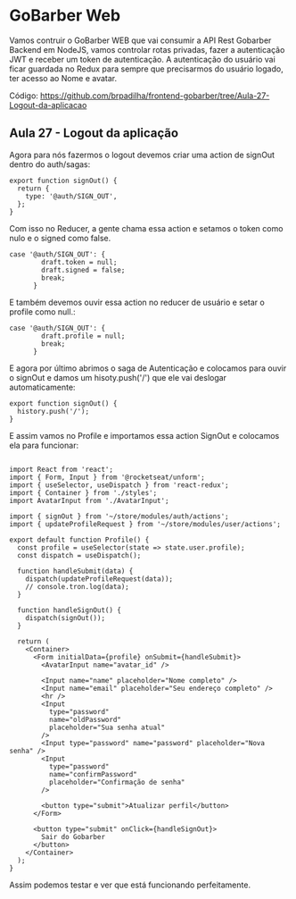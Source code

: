 # GoBarber Web

Vamos contruir o GoBarber WEB que vai consumir a API Rest Gobarber Backend em NodeJS, vamos controlar rotas privadas, fazer a autenticação JWT e receber um token de autenticação. A autenticação do usuário vai ficar guardada no Redux para sempre que precisarmos do usuário logado, ter acesso ao Nome e avatar.

Código: https://github.com/brpadilha/frontend-gobarber/tree/Aula-27-Logout-da-aplicacao

## Aula 27 - Logout da aplicação

Agora para nós fazermos o logout devemos criar uma action de signOut dentro do auth/sagas:

```
export function signOut() {
  return {
    type: '@auth/SIGN_OUT',
  };
}

```

Com isso no Reducer, a gente chama essa action e setamos o token como nulo e o signed como false.

```
case '@auth/SIGN_OUT': {
        draft.token = null;
        draft.signed = false;
        break;
      }
```

E também devemos ouvir essa action no reducer de usuário e setar o profile como null.:

```
case '@auth/SIGN_OUT': {
        draft.profile = null;
        break;
      }
```

E agora por último abrimos o saga de Autenticação e colocamos para ouvir o signOut e damos um hisoty.push('/') que ele vai deslogar automaticamente:

```
export function signOut() {
  history.push('/');
}
```

E assim vamos no Profile e importamos essa action SignOut e colocamos ela para funcionar:

```

import React from 'react';
import { Form, Input } from '@rocketseat/unform';
import { useSelector, useDispatch } from 'react-redux';
import { Container } from './styles';
import AvatarInput from './AvatarInput';

import { signOut } from '~/store/modules/auth/actions';
import { updateProfileRequest } from '~/store/modules/user/actions';

export default function Profile() {
  const profile = useSelector(state => state.user.profile);
  const dispatch = useDispatch();

  function handleSubmit(data) {
    dispatch(updateProfileRequest(data));
    // console.tron.log(data);
  }

  function handleSignOut() {
    dispatch(signOut());
  }

  return (
    <Container>
      <Form initialData={profile} onSubmit={handleSubmit}>
        <AvatarInput name="avatar_id" />

        <Input name="name" placeholder="Nome completo" />
        <Input name="email" placeholder="Seu endereço completo" />
        <hr />
        <Input
          type="password"
          name="oldPassword"
          placeholder="Sua senha atual"
        />
        <Input type="password" name="password" placeholder="Nova senha" />
        <Input
          type="password"
          name="confirmPassword"
          placeholder="Confirmação de senha"
        />

        <button type="submit">Atualizar perfil</button>
      </Form>

      <button type="submit" onClick={handleSignOut}>
        Sair do Gobarber
      </button>
    </Container>
  );
}
```

Assim podemos testar e ver que está funcionando perfeitamente.
